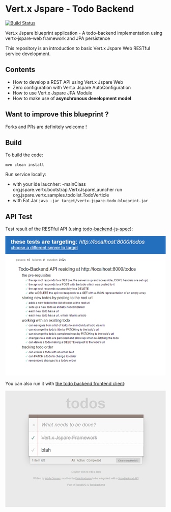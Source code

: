 # Vert.x Jspare - Todo Backend

[![Build Status](https://travis-ci.org/jspare-projects/vertx-jspare-todo-blueprint.svg?branch=master)](https://travis-ci.org/jspare-projects/vertx-jspare-todo-blueprint)

Vert.x Jspare blueprint application - A todo-backend implementation using vertx-jspare-web framework
and JPA persistence

This repository is an introduction to basic Vert.x Jspare Web RESTful service development.

## Contents

- How to develop a REST API using Vert.x Jspare Web
- Zero configuration with Vert.x Jspare AutoConfiguration
- How to use Vert.x Jspare JPA Module
- How to make use of **asynchronous development model**

## Want to improve this blueprint ?

Forks and PRs are definitely welcome !

## Build

To build the code:

    mvn clean install

Run service locally:

- with your ide laucnher: -mainClass org.jspare.vertx.bootstrap.VertxJspareLauncher run org.jspare.vertx.samples.todolist.TodoVerticle
- with Fat Jar `java -jar target/vertx-jspare-todo-blueprint.jar`

## API Test

Test result of the RESTful API (using [todo-backend-js-spec](https://github.com/TodoBackend/todo-backend-js-spec)):

![RESTful API Test Result](docs/img/vert-jsapre-api-test.png)

You can also run it with [the todo backend frontend client](http://www.todobackend.com/client/index.html):

![Todo Frontend](docs/img/vertx-jspare-todobackend-ui.png)
